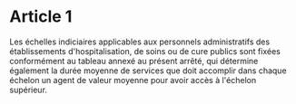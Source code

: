 # Article 1

Les échelles indiciaires applicables aux personnels administratifs des établissements d'hospitalisation, de soins ou de cure publics sont fixées conformément au tableau annexé au présent arrêté, qui détermine également la durée moyenne de services que doit accomplir dans chaque échelon un agent de valeur moyenne pour avoir accès à l'échelon supérieur.
